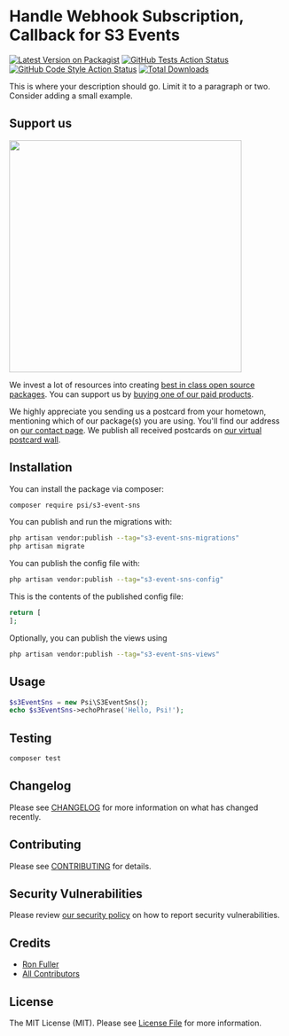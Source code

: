 # Handle Webhook Subscription, Callback for S3 Events

[![Latest Version on Packagist](https://img.shields.io/packagist/v/psi/s3-event-sns.svg?style=flat-square)](https://packagist.org/packages/psi/s3-event-sns)
[![GitHub Tests Action Status](https://img.shields.io/github/actions/workflow/status/psi/s3-event-sns/run-tests.yml?branch=main&label=tests&style=flat-square)](https://github.com/psi/s3-event-sns/actions?query=workflow%3Arun-tests+branch%3Amain)
[![GitHub Code Style Action Status](https://img.shields.io/github/actions/workflow/status/psi/s3-event-sns/fix-php-code-style-issues.yml?branch=main&label=code%20style&style=flat-square)](https://github.com/psi/s3-event-sns/actions?query=workflow%3A"Fix+PHP+code+style+issues"+branch%3Amain)
[![Total Downloads](https://img.shields.io/packagist/dt/psi/s3-event-sns.svg?style=flat-square)](https://packagist.org/packages/psi/s3-event-sns)

This is where your description should go. Limit it to a paragraph or two. Consider adding a small example.

## Support us

[<img src="https://github-ads.s3.eu-central-1.amazonaws.com/s3-event-sns.jpg?t=1" width="419px" />](https://spatie.be/github-ad-click/s3-event-sns)

We invest a lot of resources into creating [best in class open source packages](https://spatie.be/open-source). You can support us by [buying one of our paid products](https://spatie.be/open-source/support-us).

We highly appreciate you sending us a postcard from your hometown, mentioning which of our package(s) you are using. You'll find our address on [our contact page](https://spatie.be/about-us). We publish all received postcards on [our virtual postcard wall](https://spatie.be/open-source/postcards).

## Installation

You can install the package via composer:

```bash
composer require psi/s3-event-sns
```

You can publish and run the migrations with:

```bash
php artisan vendor:publish --tag="s3-event-sns-migrations"
php artisan migrate
```

You can publish the config file with:

```bash
php artisan vendor:publish --tag="s3-event-sns-config"
```

This is the contents of the published config file:

```php
return [
];
```

Optionally, you can publish the views using

```bash
php artisan vendor:publish --tag="s3-event-sns-views"
```

## Usage

```php
$s3EventSns = new Psi\S3EventSns();
echo $s3EventSns->echoPhrase('Hello, Psi!');
```

## Testing

```bash
composer test
```

## Changelog

Please see [CHANGELOG](CHANGELOG.md) for more information on what has changed recently.

## Contributing

Please see [CONTRIBUTING](CONTRIBUTING.md) for details.

## Security Vulnerabilities

Please review [our security policy](../../security/policy) on how to report security vulnerabilities.

## Credits

- [Ron Fuller](https://github.com/ronfuller)
- [All Contributors](../../contributors)

## License

The MIT License (MIT). Please see [License File](LICENSE.md) for more information.
